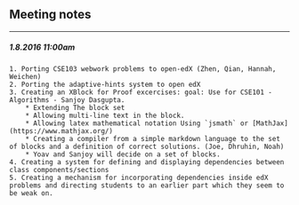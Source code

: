 ## Meeting notes

---

##### 1.8.2016 11:00am
	1. Porting CSE103 webwork problems to open-edX (Zhen, Qian, Hannah, Weichen)
	2. Porting the adaptive-hints system to open edX
	3. Creating an XBlock for Proof excercises: goal: Use for CSE101 - Algorithms - Sanjoy Dasgupta.
   		* Extending The block set
   		* Allowing multi-line text in the block.
   		* Allowing latex mathematical notation Using `jsmath` or [MathJax](https://www.mathjax.org/)
   		* Creating a compiler from a simple markdown language to the set of blocks and a definition of correct solutions. (Joe, Dhruhin, Noah)
   		* Yoav and Sanjoy will decide on a set of blocks.
	4. Creating a system for defining and displaying dependencies between class components/sections 
	5. Creating a mechanism for incorporating dependencies inside edX problems and directing students to an earlier part which they seem to be weak on.


